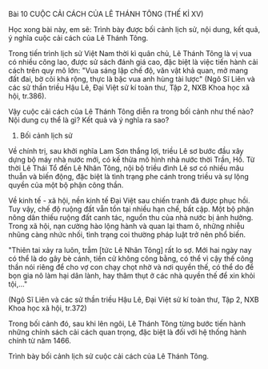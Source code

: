 Bài 10 CUỘC CẢI CÁCH CỦA LÊ THÁNH TÔNG
(THẾ KỈ XV)

Học xong bài này, em sẽ:
Trình bày được bối cảnh lịch sử, nội dung, kết quả, ý nghĩa cuộc cải cách của Lê Thánh Tông.

Trong tiến trình lịch sử Việt Nam thời kì quân chủ, Lê Thánh Tông là vị vua có nhiều công lao, được sử sách đánh giá cao, đặc biệt là việc tiến hành cải cách trên quy mô lớn: "Vua sáng lập chế độ, văn vật khả quan, mở mang đất đai, bờ cõi khá rộng, thực là bậc vua anh hùng tài lược" (Ngô Sĩ Liên và các sử thần triều Hậu Lê, Đại Việt sử kí toàn thư, Tập 2, NXB Khoa học xã hội, tr.386).

Vậy cuộc cải cách của Lê Thánh Tông diễn ra trong bối cảnh như thế nào? Nội dung cụ thể là gì? Kết quả và ý nghĩa ra sao?

1. Bối cảnh lịch sử

Về chính trị, sau khởi nghĩa Lam Sơn thắng lợi, triều Lê sơ bước đầu xây dựng bộ máy nhà nước mới, có kế thừa mô hình nhà nước thời Trần, Hồ. Từ thời Lê Thái Tổ đến Lê Nhân Tông, nội bộ triều đình Lê sơ có nhiều mâu thuẫn và biến động, đặc biệt là tình trạng phe cánh trong triều và sự lộng quyền của một bộ phận công thần.

Về kinh tế - xã hội, nền kinh tế Đại Việt sau chiến tranh đã được phục hồi. Tuy vậy, chế độ ruộng đất vẫn tồn tại nhiều hạn chế, bất cập. Một bộ phận nông dân thiếu ruộng đất canh tác, nguồn thu của nhà nước bị ảnh hưởng. Trong xã hội, nạn cường hào lộng hành và quan lại tham ô, những nhiễu nhũng càng nhức nhối, tình trạng coi thường pháp luật trở nên phổ biến.

"Thiên tai xảy ra luôn, trẫm [tức Lê Nhân Tông] rất lo sợ. Mới hai ngày nay có thể là do gây bè cánh, tiền cử không công bằng, có thể vì cậy thế công thần nói riêng để cho vợ con chạy chọt nhờ và nơi quyền thế, có thể do để bọn gia nô làm hại dân lành, hay thâm thụt ở các nhà quyền thế để xin khỏi tội,..."

(Ngô Sĩ Liên và các sử thần triều Hậu Lê, Đại Việt sử kí toàn thư,
Tập 2, NXB Khoa học xã hội, tr.372)

Trong bối cảnh đó, sau khi lên ngôi, Lê Thánh Tông từng bước tiến hành những chính sách cải cách quan trọng, đặc biệt là đối với hệ thống hành chính từ năm 1466.

Trình bày bối cảnh lịch sử cuộc cải cách của Lê Thánh Tông.